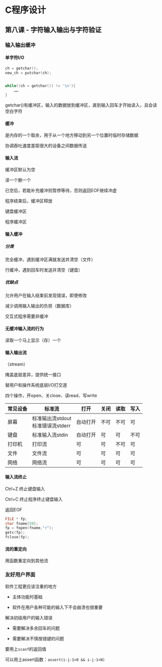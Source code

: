 # C程序设计

## 第八课 - 字符输入输出与字符验证

### 输入输出缓冲

#### 单字符I/O

```c
ch = getchar();
new_ch = putchar(ch);


while((ch = getchar()) != '\n'){
    ……
}
```

getchar()有缓冲区，输入的数据放到缓冲区，直到输入回车才开始读入，且会读空白字符



#### 缓冲

是内存的一个取余，用于从一个地方移动到另一个位置时临时存储数据

协调吞吐速度差距很大的设备之间数据传送



#### 输入流

缓冲区默认为空

读一个删一个

已空后，若能补充缓冲则暂停等待，否则返回EOF继续冲虚

程序结束后，缓冲区释放



键盘缓冲区

程序缓冲区



#### 输入缓冲

##### 分类

完全缓冲，遇到缓冲区满就发送并清空（文件）

行缓冲，遇到回车时发送并清空（键盘）

##### 优缺点

允许用户在输入结束前发现错误，即使修改

减少调用输入输出的负担（数据库）

交互式程序需要非缓冲



#### 无缓冲输入流的行为

读取一个马上显示（存）一个



#### 输入输出流

（stream）

掩盖底层差异，提供统一接口

替用户和操作系统底层I/O打交道

四个操作，开open、关close、读read、写write

| 常见设备 | 标准流                                 | 打开     | 关闭 | 读取 | 写入 |
| -------- | -------------------------------------- | -------- | ---- | ---- | ---- |
| 屏幕     | 标准输出流stdout<br />标准错误流stderr | 自动打开 | 不可 | 不可 | 可   |
| 键盘     | 标准输入流stdin                        | 自动打开 | 可   | 可   | 不可 |
| 打印机   | 打印流                                 | 可       | 可   | 不可 | 可   |
| 文件     | 文件流                                 | 可       | 可   | 可   | 可   |
| 网络     | 网络流                                 | 可       | 可   | 可   | 可   |



#### 输入流终止

Ctrl+Z 终止键盘输入

Ctrl+C 终止程序终止键盘输入

返回EOF





```c
FILE * fp;
char fname[50];
fp = fopen(fname,"r");
getc(fp);
fclose(fp);
```



#### 流的重定向

用函数重定向到其他流



### 友好用户界面

软件工程更应该注重的地方

- 主体功能时基础

- 软件在用户各种可能的输入下不会崩溃也很重要

解决初级用户的输入错误

- 需要解决多余回车的问题

- 需要解决不慎按错键的问题



要用上`scanf`的返回值

可以用上assert函数：`assert(i-j-1>0 && i-j-1<N)`
